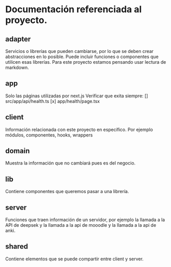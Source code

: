 # Documentación referenciada al proyecto.

## adapter

Servicios o librerías que pueden cambiarse, por lo que se deben crear abstracciones en lo posible.
Puede incluir funciones o componentes que utilicen esas librerías. 
Para este proyecto estamos pensando usar lectura de markdown.

## app
Solo las páginas utilizadas por next.js
Verificar que exita siempre:
[] src/app/api/health.ts
[x] app/health/page.tsx


## client
Información relacionada con este proyecto en específico. Por ejemplo módulos, componentes, hooks, wrappers

## domain
Muestra la información que no cambiará pues es del negocio.

## lib
Contiene componentes que queremos pasar a una librería.

## server 
Funciones que traen información de un servidor, por ejemplo la llamada a la API de deepsek y la llamada a la api de mooodle y la llamada a la api de anki.

## shared
Contiene elementos que se puede compartir entre client y server.

